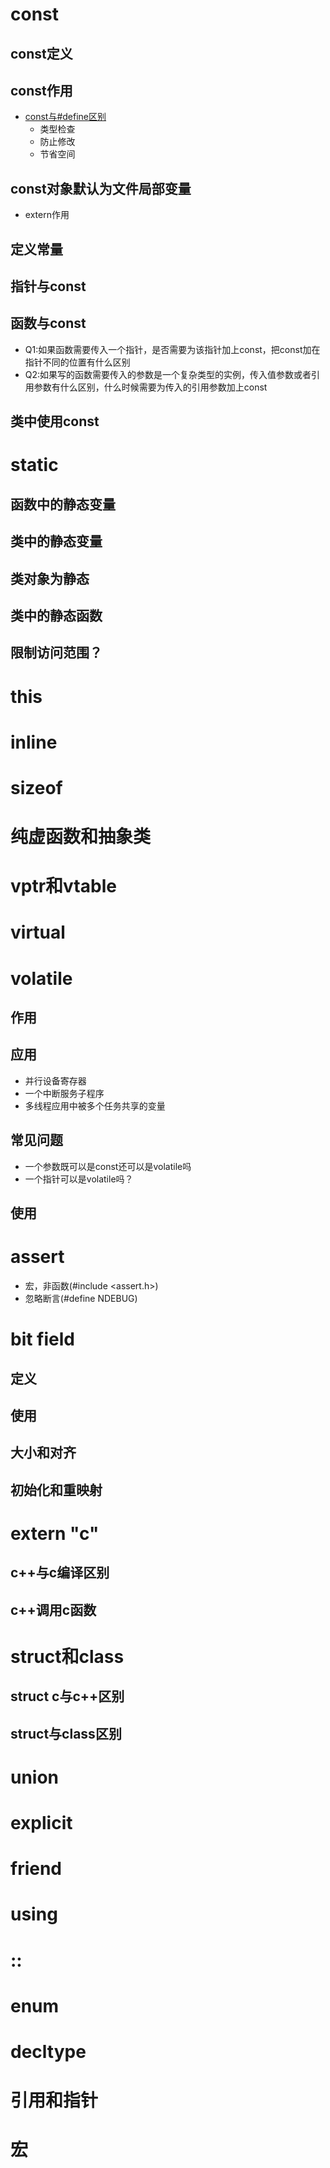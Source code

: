 # const
## const定义
## const作用
* [const与#define区别](https://blog.csdn.net/love_gaohz/article/details/7567856)
  - 类型检查
  - 防止修改
  - 节省空间
## const对象默认为文件局部变量
* extern作用
## 定义常量
## 指针与const
## 函数与const
* Q1:如果函数需要传入一个指针，是否需要为该指针加上const，把const加在指针不同的位置有什么区别
* Q2:如果写的函数需要传入的参数是一个复杂类型的实例，传入值参数或者引用参数有什么区别，什么时候需要为传入的引用参数加上const
## 类中使用const

# static
## 函数中的静态变量
## 类中的静态变量
## 类对象为静态
## 类中的静态函数
## 限制访问范围？

# this

# inline

# sizeof

# 纯虚函数和抽象类

# vptr和vtable

# virtual

# volatile
## 作用
## 应用
* 并行设备寄存器
* 一个中断服务子程序
* 多线程应用中被多个任务共享的变量
## 常见问题
* 一个参数既可以是const还可以是volatile吗
* 一个指针可以是volatile吗？
## 使用

# assert
* 宏，非函数(#include <assert.h>)
* 忽略断言(#define NDEBUG)

# bit field
## 定义
## 使用
## 大小和对齐
## 初始化和重映射

# extern "c"
## c++与c编译区别
## c++调用c函数

# struct和class
## struct c与c++区别
## struct与class区别

# union

# explicit

# friend

# using

# ::

# enum

# decltype

# 引用和指针

# 宏